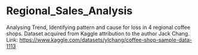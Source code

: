 # Regional_Sales_Analysis
 Analysing Trend, Identifying pattern and cause for loss in 4 regional coffee shops.
Dataset acquired from Kaggle attribution to the author Jack Chang. Link: https://www.kaggle.com/datasets/ylchang/coffee-shop-sample-data-1113

